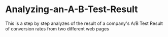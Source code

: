 # Analyzing-an-A-B-Test-Result
This is a step by step analyzes of the result of a company's A/B Test Result of conversion rates from two different web pages
